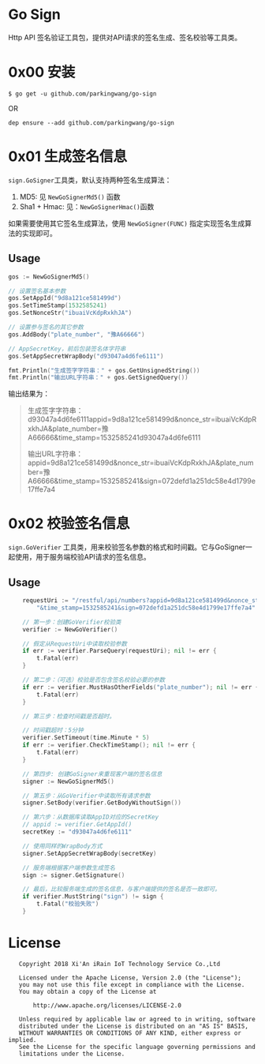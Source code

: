 # Go Sign

Http API 签名验证工具包，提供对API请求的签名生成、签名校验等工具类。

# 0x00 安装

```
$ go get -u github.com/parkingwang/go-sign
```

OR

```
dep ensure --add github.com/parkingwang/go-sign
```

# 0x01 生成签名信息

`sign.GoSigner`工具类，默认支持两种签名生成算法：

1. MD5: 见 `NewGoSignerMd5()` 函数
2. Sha1 + Hmac: 见：`NewGoSignerHmac()`函数

如果需要使用其它签名生成算法，使用 `NewGoSigner(FUNC)` 指定实现签名生成算法的实现即可。

## Usage

```go
gos := NewGoSignerMd5()

// 设置签名基本参数
gos.SetAppId("9d8a121ce581499d")
gos.SetTimeStamp(1532585241)
gos.SetNonceStr("ibuaiVcKdpRxkhJA")

// 设置参与签名的其它参数
gos.AddBody("plate_number", "豫A66666")

// AppSecretKey，前后包装签名体字符串
gos.SetAppSecretWrapBody("d93047a4d6fe6111")

fmt.Println("生成签字字符串：" + gos.GetUnsignedString())
fmt.Println("输出URL字符串：" + gos.GetSignedQuery())
```

输出结果为：

> 生成签字字符串：d93047a4d6fe6111appid=9d8a121ce581499d&nonce_str=ibuaiVcKdpRxkhJA&plate_number=豫A66666&time_stamp=1532585241d93047a4d6fe6111
>
> 输出URL字符串：appid=9d8a121ce581499d&nonce_str=ibuaiVcKdpRxkhJA&plate_number=豫A66666&time_stamp=1532585241&sign=072defd1a251dc58e4d1799e17ffe7a4

# 0x02 校验签名信息

`sign.GoVerifier` 工具类，用来校验签名参数的格式和时间戳。它与GoSigner一起使用，用于服务端校验API请求的签名信息。

## Usage

```go
    requestUri := "/restful/api/numbers?appid=9d8a121ce581499d&nonce_str=ibuaiVcKdpRxkhJA&plate_number=豫A66666" +
		"&time_stamp=1532585241&sign=072defd1a251dc58e4d1799e17ffe7a4"

	// 第一步：创建GoVerifier校验类
	verifier := NewGoVerifier()

	// 假定从RequestUri中读取校验参数
	if err := verifier.ParseQuery(requestUri); nil != err {
		t.Fatal(err)
	}

	// 第二步：（可选）校验是否包含签名校验必要的参数
	if err := verifier.MustHasOtherFields("plate_number"); nil != err {
		t.Fatal(err)
	}

	// 第三步：检查时间戳是否超时。

	// 时间戳超时：5分钟
	verifier.SetTimeout(time.Minute * 5)
	if err := verifier.CheckTimeStamp(); nil != err {
		t.Fatal(err)
	}

	// 第四步: 创建GoSigner来重现客户端的签名信息
	signer := NewGoSignerMd5()

	// 第五步：从GoVerifier中读取所有请求参数
	signer.SetBody(verifier.GetBodyWithoutSign())

	// 第六步：从数据库读取AppID对应的SecretKey
	// appid := verifier.GetAppId()
	secretKey := "d93047a4d6fe6111"

	// 使用同样的WrapBody方式
	signer.SetAppSecretWrapBody(secretKey)

	// 服务端根据客户端参数生成签名
	sign := signer.GetSignature()

    // 最后，比较服务端生成的签名信息，与客户端提供的签名是否一致即可。
	if verifier.MustString("sign") != sign {
		t.Fatal("校验失败")
	}

```


# License

```
   Copyright 2018 Xi'An iRain IoT Technology Service Co.,Ltd

   Licensed under the Apache License, Version 2.0 (the "License");
   you may not use this file except in compliance with the License.
   You may obtain a copy of the License at

       http://www.apache.org/licenses/LICENSE-2.0

   Unless required by applicable law or agreed to in writing, software
   distributed under the License is distributed on an "AS IS" BASIS,
   WITHOUT WARRANTIES OR CONDITIONS OF ANY KIND, either express or implied.
   See the License for the specific language governing permissions and
   limitations under the License.

```